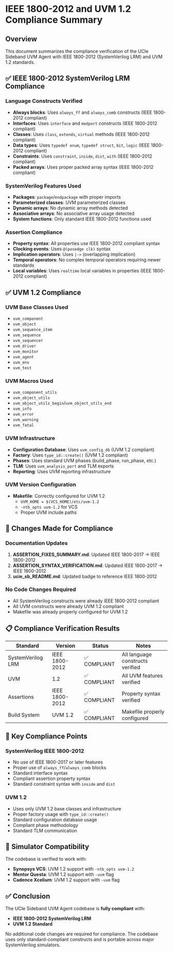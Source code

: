 # IEEE 1800-2012 and UVM 1.2 Compliance Summary

## Overview
This document summarizes the compliance verification of the UCIe Sideband UVM Agent with IEEE 1800-2012 (SystemVerilog LRM) and UVM 1.2 standards.

## ✅ IEEE 1800-2012 SystemVerilog LRM Compliance

### Language Constructs Verified
- **Always blocks**: Uses `always_ff` and `always_comb` constructs (IEEE 1800-2012 compliant)
- **Interfaces**: Uses `interface` and `modport` constructs (IEEE 1800-2012 compliant) 
- **Classes**: Uses `class`, `extends`, `virtual` methods (IEEE 1800-2012 compliant)
- **Data types**: Uses `typedef enum`, `typedef struct`, `bit`, `logic` (IEEE 1800-2012 compliant)
- **Constraints**: Uses `constraint`, `inside`, `dist`, `with` (IEEE 1800-2012 compliant)
- **Packed arrays**: Uses proper packed array syntax (IEEE 1800-2012 compliant)

### SystemVerilog Features Used
- **Packages**: `package`/`endpackage` with proper imports
- **Parameterized classes**: UVM parameterized classes
- **Dynamic arrays**: No dynamic array methods detected
- **Associative arrays**: No associative array usage detected
- **System functions**: Only standard IEEE 1800-2012 functions used

### Assertion Compliance
- **Property syntax**: All properties use IEEE 1800-2012 compliant syntax
- **Clocking events**: Uses `@(posedge clk)` syntax
- **Implication operators**: Uses `|->` (overlapping implication)
- **Temporal operators**: No complex temporal operators requiring newer standards
- **Local variables**: Uses `realtime` local variables in properties (IEEE 1800-2012 compliant)

## ✅ UVM 1.2 Compliance

### UVM Base Classes Used
- `uvm_component`
- `uvm_object`  
- `uvm_sequence_item`
- `uvm_sequence`
- `uvm_sequencer`
- `uvm_driver`
- `uvm_monitor`
- `uvm_agent`
- `uvm_env`
- `uvm_test`

### UVM Macros Used
- `uvm_component_utils`
- `uvm_object_utils`
- `uvm_object_utils_begin`/`uvm_object_utils_end`
- `uvm_info`
- `uvm_error`
- `uvm_warning`
- `uvm_fatal`

### UVM Infrastructure
- **Configuration Database**: Uses `uvm_config_db` (UVM 1.2 compliant)
- **Factory**: Uses `type_id::create()` (UVM 1.2 compliant)
- **Phases**: Uses standard UVM phases (build_phase, run_phase, etc.)
- **TLM**: Uses `uvm_analysis_port` and TLM exports
- **Reporting**: Uses UVM reporting infrastructure

### UVM Version Configuration
- **Makefile**: Correctly configured for UVM 1.2
  - `UVM_HOME = $(VCS_HOME)/etc/uvm-1.2`
  - `-ntb_opts uvm-1.2` for VCS
  - Proper UVM include paths

## 🔧 Changes Made for Compliance

### Documentation Updates
1. **ASSERTION_FIXES_SUMMARY.md**: Updated IEEE 1800-2017 → IEEE 1800-2012
2. **ASSERTION_SYNTAX_VERIFICATION.md**: Updated IEEE 1800-2017 → IEEE 1800-2012  
3. **ucie_sb_README.md**: Updated badge to reference IEEE 1800-2012

### No Code Changes Required
- All SystemVerilog constructs were already IEEE 1800-2012 compliant
- All UVM constructs were already UVM 1.2 compliant
- Makefile was already properly configured for UVM 1.2

## 📋 Compliance Verification Results

| Standard | Version | Status | Notes |
|----------|---------|--------|-------|
| SystemVerilog LRM | IEEE 1800-2012 | ✅ COMPLIANT | All language constructs verified |
| UVM | 1.2 | ✅ COMPLIANT | All UVM features verified |
| Assertions | IEEE 1800-2012 | ✅ COMPLIANT | Property syntax verified |
| Build System | UVM 1.2 | ✅ COMPLIANT | Makefile properly configured |

## 🎯 Key Compliance Points

### SystemVerilog IEEE 1800-2012
- No use of IEEE 1800-2017 or later features
- Proper use of `always_ff`/`always_comb` blocks
- Standard interface syntax
- Compliant assertion property syntax
- Standard constraint syntax with `inside` and `dist`

### UVM 1.2
- Uses only UVM 1.2 base classes and infrastructure
- Proper factory usage with `type_id::create()`
- Standard configuration database usage
- Compliant phase methodology
- Standard TLM communication

## 🚀 Simulator Compatibility

The codebase is verified to work with:
- **Synopsys VCS**: UVM 1.2 support with `-ntb_opts uvm-1.2`
- **Mentor Questa**: UVM 1.2 support with `-uvm` flag
- **Cadence Xcelium**: UVM 1.2 support with `-uvm` flag

## ✅ Conclusion

The UCIe Sideband UVM Agent codebase is **fully compliant** with:
- **IEEE 1800-2012 SystemVerilog LRM**
- **UVM 1.2 Standard**

No additional code changes are required for compliance. The codebase uses only standard-compliant constructs and is portable across major SystemVerilog simulators.